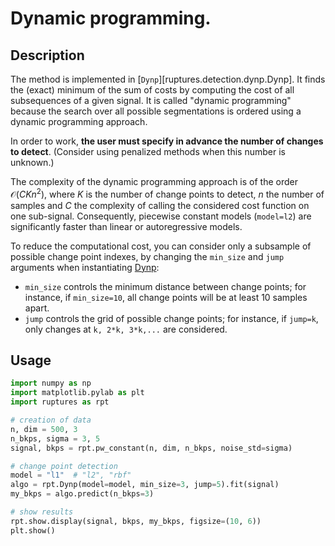 # Dynamic programming.

## Description

The method is implemented in [`Dynp`][ruptures.detection.dynp.Dynp].
It finds the (exact) minimum of the sum of costs by computing the cost of all subsequences of a given signal.
It is called "dynamic programming" because the search over all possible segmentations is ordered using a dynamic programming approach.

In order to work, **the user must specify in advance the number of changes to detect**.
(Consider using penalized methods when this number is unknown.)

The complexity of the dynamic programming approach is of the order $\mathcal{O}(CKn^2)$, where $K$ is the number of change points to detect, $n$ the number of samples and $C$ the complexity of calling the considered cost function on one sub-signal.
Consequently, piecewise constant models (`model=l2`) are significantly faster than linear or autoregressive models.

To reduce the computational cost, you can consider only a subsample of possible change point indexes, by changing the `min_size` and `jump` arguments when instantiating [Dynp](#ruptures.detection.Dynp):

- `min_size` controls the minimum distance between change points; for instance, if `min_size=10`, all change points will be at least 10 samples apart.
- `jump` controls the grid of possible change points; for instance, if `jump=k`, only changes at `k, 2*k, 3*k,...` are considered.

## Usage

```python
import numpy as np
import matplotlib.pylab as plt
import ruptures as rpt

# creation of data
n, dim = 500, 3
n_bkps, sigma = 3, 5
signal, bkps = rpt.pw_constant(n, dim, n_bkps, noise_std=sigma)

# change point detection
model = "l1"  # "l2", "rbf"
algo = rpt.Dynp(model=model, min_size=3, jump=5).fit(signal)
my_bkps = algo.predict(n_bkps=3)

# show results
rpt.show.display(signal, bkps, my_bkps, figsize=(10, 6))
plt.show()
```